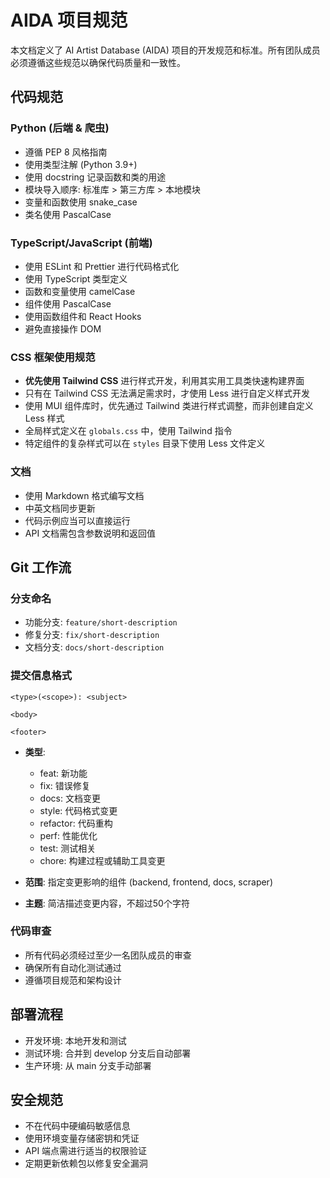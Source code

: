 # AIDA 项目规范

本文档定义了 AI Artist Database (AIDA) 项目的开发规范和标准。所有团队成员必须遵循这些规范以确保代码质量和一致性。

## 代码规范

### Python (后端 & 爬虫)

- 遵循 PEP 8 风格指南
- 使用类型注解 (Python 3.9+)
- 使用 docstring 记录函数和类的用途
- 模块导入顺序: 标准库 > 第三方库 > 本地模块
- 变量和函数使用 snake_case
- 类名使用 PascalCase

### TypeScript/JavaScript (前端)

- 使用 ESLint 和 Prettier 进行代码格式化
- 使用 TypeScript 类型定义
- 函数和变量使用 camelCase
- 组件使用 PascalCase
- 使用函数组件和 React Hooks
- 避免直接操作 DOM

### CSS 框架使用规范

- **优先使用 Tailwind CSS** 进行样式开发，利用其实用工具类快速构建界面
- 只有在 Tailwind CSS 无法满足需求时，才使用 Less 进行自定义样式开发
- 使用 MUI 组件库时，优先通过 Tailwind 类进行样式调整，而非创建自定义 Less 样式
- 全局样式定义在 `globals.css` 中，使用 Tailwind 指令
- 特定组件的复杂样式可以在 `styles` 目录下使用 Less 文件定义

### 文档

- 使用 Markdown 格式编写文档
- 中英文档同步更新
- 代码示例应当可以直接运行
- API 文档需包含参数说明和返回值

## Git 工作流

### 分支命名

- 功能分支: `feature/short-description`
- 修复分支: `fix/short-description`
- 文档分支: `docs/short-description`

### 提交信息格式

```
<type>(<scope>): <subject>

<body>

<footer>
```

- **类型**:
  - feat: 新功能
  - fix: 错误修复
  - docs: 文档变更
  - style: 代码格式变更
  - refactor: 代码重构
  - perf: 性能优化
  - test: 测试相关
  - chore: 构建过程或辅助工具变更

- **范围**: 指定变更影响的组件 (backend, frontend, docs, scraper)

- **主题**: 简洁描述变更内容，不超过50个字符

### 代码审查

- 所有代码必须经过至少一名团队成员的审查
- 确保所有自动化测试通过
- 遵循项目规范和架构设计

## 部署流程

- 开发环境: 本地开发和测试
- 测试环境: 合并到 develop 分支后自动部署
- 生产环境: 从 main 分支手动部署

## 安全规范

- 不在代码中硬编码敏感信息
- 使用环境变量存储密钥和凭证
- API 端点需进行适当的权限验证
- 定期更新依赖包以修复安全漏洞 